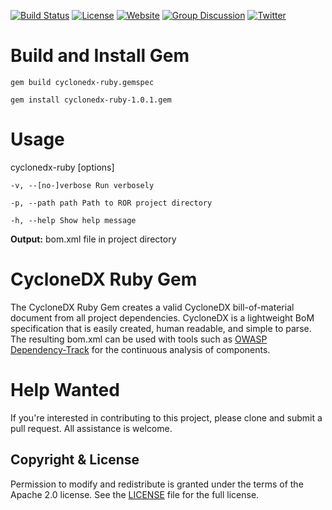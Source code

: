 [![Build Status](https://travis-ci.org/CycloneDX/cyclonedx-ruby-gem.svg?branch=master)](https://travis-ci.org/CycloneDX/cyclonedx-ruby-gem)
[![License](https://img.shields.io/badge/license-Apache%202.0-brightgreen.svg)][License]
[![Website](https://img.shields.io/badge/https://-cyclonedx.org-blue.svg)](https://cyclonedx.org/)
[![Group Discussion](https://img.shields.io/badge/discussion-groups.io-blue.svg)](https://groups.io/g/CycloneDX)
[![Twitter](https://img.shields.io/twitter/url/http/shields.io.svg?style=social&label=Follow)](https://twitter.com/CycloneDX_Spec)

Build and Install Gem
=========
`gem build cyclonedx-ruby.gemspec`

`gem install cyclonedx-ruby-1.0.1.gem`

Usage
=========
cyclonedx-ruby [options]
```
-v, --[no-]verbose Run verbosely

-p, --path path Path to ROR project directory

-h, --help Show help message
```

**Output:** bom.xml file in project directory

CycloneDX Ruby Gem
=========

The CycloneDX Ruby Gem creates a valid CycloneDX bill-of-material document from all project dependencies. CycloneDX is a lightweight BoM specification that is easily created, human readable, and simple to parse. The resulting bom.xml can be used
with tools such as [OWASP Dependency-Track](https://dependencytrack.org/) for the continuous analysis of components.

Help Wanted
=========
If you're interested in contributing to this project, please clone and submit a pull request. All assistance is welcome.

Copyright & License
-------------------

Permission to modify and redistribute is granted under the terms of the Apache 2.0 license. See the [LICENSE] file for the full license.

[License]: https://github.com/CycloneDX/cyclonedx-ruby-gem/blob/master/LICENSE

